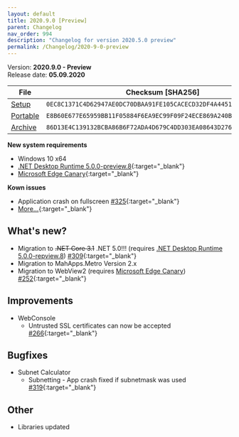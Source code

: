 ```yaml
---
layout: default
title: 2020.9.0 [Preview]
parent: Changelog
nav_order: 994
description: "Changelog for version 2020.5.0 preview"
permalink: /Changelog/2020-9-0-preview
---
```


Version: **2020.9.0 - Preview** <br />
Release date: **05.09.2020**

| File                                                                                                                       | Checksum [SHA256]                                                  |
| -------------------------------------------------------------------------------------------------------------------------- | ------------------------------------------------------------------ |
| [Setup](https://github.com/BornToBeRoot/NETworkManager/releases/download/2020.9.0/NETworkManager_2020.9.0_Setup.exe)       | `0EC8C1371C4D62947AE0DC70DBAA91FE105CACECD32DF4A4451C95F71D085014` |
| [Portable](https://github.com/BornToBeRoot/NETworkManager/releases/download/2020.9.0/NETworkManager_2020.9.0_Portable.zip) | `E8B60E677E65959BB11F05884F6EA9EC99F09F24ECE869A240B8361F958B4A66` |
| [Archive](https://github.com/BornToBeRoot/NETworkManager/releases/download/2020.9.0/NETworkManager_2020.9.0_Archiv.zip)   | `86D13E4C139132BCBA86B6F72ADA4D679C4DD303EA08643D276AE1A5DFD47C47` |

**New system requirements**

- Windows 10 x64
- [.NET Desktop Runtime 5.0.0-preview.8](https://dotnet.microsoft.com/download/dotnet/5.0){:target="\_blank"}
- [Microsoft Edge Canary](https://www.microsoftedgeinsider.com/en-us/download){:target="\_blank"}

**Kown issues**

- Application crash on fullscreen [#325](http://github.com/BornToBeRoot/NETworkManager/issues/325){:target="\_blank"}
- [More...](https://github.com/BornToBeRoot/NETworkManager/issues?q=label%3A.NET5.0-feedback+){:target="\_blank"}

## What's new?

- Migration to ~~.NET Core 3.1~~ .NET 5.0!!! (requires [.NET Desktop Runtime 5.0.0-repview.8](https://dotnet.microsoft.com/download/dotnet/5.0)) [#309](http://github.com/BornToBeRoot/NETworkManager/issues/309){:target="\_blank"}
- Migration to MahApps.Metro Version 2.x
- Migration to WebView2 (requires [Microsoft Edge Canary](https://www.microsoftedgeinsider.com/en-us/download)) [#252](http://github.com/BornToBeRoot/NETworkManager/issues/252){:target="\_blank"}

## Improvements

- WebConsole
  - Untrusted SSL certificates can now be accepted [#266](http://github.com/BornToBeRoot/NETworkManager/issues/266){:target="\_blank"}

## Bugfixes

- Subnet Calculator
  - Subnetting - App crash fixed if subnetmask was used [#319](http://github.com/BornToBeRoot/NETworkManager/issues/319){:target="\_blank"}

## Other

- Libraries updated
